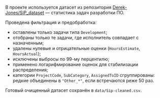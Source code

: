 В проекте используется датасет из репозитория [Derek-Jones/SiP_dataset](https://github.com/Derek-Jones/SiP_dataset) — статистика задач разработки ПО.

Проведена фильтрация и предобработка:

- оставлены только задачи типа `Development`;
- отобраны только те задачи, где исполнитель совпадает с назначенным;
- удалены нулевые и отрицательные оценки (`HoursEstimate`, `HoursActual`);
- исключены выбросы по 99-му перцентилю;
- применено логарифмирование оценок для стабилизации распределения;
- категории `ProjectCode`, `SubCategory`, `AssignedToID` сгруппированы: редкие объединены в `"Other_*"`, если встречаются реже 50 раз.

Готовый очищенный датасет сохранён в `data/Sip-cleaned.csv`.
